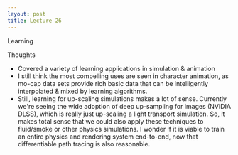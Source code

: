 ```yaml
---
layout: post
title: Lecture 26
---
```


Learning 

Thoughts
- Covered a variety of learning applications in simulation & animation
- I still think the most compelling uses are seen in character animation, as mo-cap data sets provide rich basic data that can be intelligently interpolated & mixed by learning algorithms. 
- Still, learning for up-scaling simulations makes a lot of sense. Currently we're seeing the wide adoption of deep up-sampling for images (NVIDIA DLSS), which is really just up-scaling a light transport simulation. So, it makes total sense that we could also apply these techniques to fluid/smoke or other physics simulations. I wonder if it is viable to train an entire physics and rendering system end-to-end, now that differentiable path tracing is also reasonable. 
